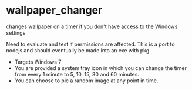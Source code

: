 # wallpaper_changer
changes wallpaper on a timer if you don't have access to the Windows settings

Need to evaluate and test if permissions are affected. This is a port to nodejs and should eventually be made into an exe with pkg

* Targets Windows 7
* You are provided a system tray icon in which you can change the timer from every 1 minute to 5, 10, 15, 30 and 60 minutes.
* You can choose to pic a random image at any point in time.
